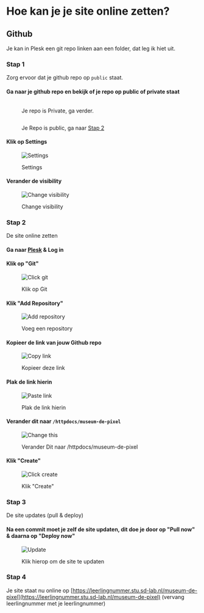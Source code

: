 # Hoe kan je je site online zetten?

## Github

Je kan in Plesk een git repo linken aan een folder, dat leg ik hiet uit.

### Stap 1

Zorg ervoor dat je github repo op `public` staat.

#### Ga naar je github repo en bekijk of je repo op public of private staat

<figure><img src=".gitbook/assets/private_repo.png" alt=""><figcaption><p>Je repo is Private, ga verder.</p></figcaption></figure>

<figure><img src=".gitbook/assets/public_repo.png" alt=""><figcaption><p>Je Repo is public, ga naar <a href="README (1).md#stap-2">Stap 2</a></p></figcaption></figure>

#### Klik op Settings

<figure><img src=".gitbook/assets/settings.png" alt="Settings"><figcaption><p>Settings</p></figcaption></figure>

#### Verander de visibility

<figure><img src=".gitbook/assets/change_visibility.png" alt="Change visibility"><figcaption><p>Change visibility</p></figcaption></figure>

### Stap 2

De site online zetten

#### Ga naar [Plesk](https://web03.sd-lab.nl:8443/) & Log in

#### Klik op "Git"

<figure><img src=".gitbook/assets/click_git.png" alt="Click git"><figcaption><p>Klik op Git</p></figcaption></figure>

#### Klik "Add Repository"

<figure><img src=".gitbook/assets/add-repo.png" alt="Add repository"><figcaption><p>Voeg een repository</p></figcaption></figure>

#### Kopieer de link van jouw Github repo

<figure><img src=".gitbook/assets/copy_link.png" alt="Copy link"><figcaption><p>Kopieer deze link</p></figcaption></figure>

#### Plak de link hierin

<figure><img src=".gitbook/assets/paste_link.png" alt="Paste link"><figcaption><p>Plak de link hierin</p></figcaption></figure>

#### Verander dit naar `/httpdocs/museum-de-pixel`

<figure><img src=".gitbook/assets/change_this.png" alt="Change this"><figcaption><p>Verander Dit naar /httpdocs/museum-de-pixel</p></figcaption></figure>

#### Klik "Create"

<figure><img src=".gitbook/assets/click_create.png" alt="Click create"><figcaption><p>Klik "Create"</p></figcaption></figure>

### Stap 3

De site updates (pull & deploy)

#### Na een commit moet je zelf de site updaten, dit doe je door op "Pull now" & daarna op "Deploy now"

<figure><img src=".gitbook/assets/update.png" alt="Update"><figcaption><p>Klik hierop om de site te updaten</p></figcaption></figure>

### Stap 4

Je site staat nu online op [https://leerlingnummer.stu.sd-lab.nl/museum-de-pixel](https://leerlingnummer.stu.sd-lab.nl/museum-de-pixel) (vervang leerlingnummer met je leerlingnummer)
